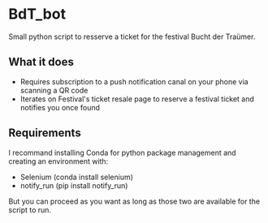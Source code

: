 # BdT_bot

Small python script to resserve a ticket for the festival Bucht der Traümer.

## What it does

 - Requires subscription to a push notification canal on your phone via scanning a QR code
 - Iterates on Festival's ticket resale page to reserve a festival ticket and notifies you once found

## Requirements

I recommand installing Conda for python package management and creating an environment with:
- Selenium (conda install selenium)
- notify_run (pip install notify_run)

But you can proceed as you want as long as those two are available for the script to run.
